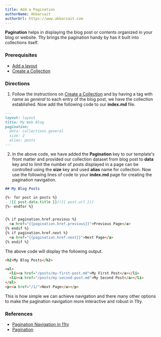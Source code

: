 ```yaml
---
title: Add a Pagination  
authorName: Akbarsait
authorUrl: https://www.akbarsait.com
---
```


**Pagination** helps in displaying the blog post or contents organized in your blog or website. 11ty brings the pagination handy by has it built into collections itself. 

### Prerequisites

- [Add a layout](../add-a-layout/)
- [Create a Collection](../create-a-collection)

### Directions

1. Follow the instructions on [Create a Collection](../create-a-collection) and by having a tag with name as *general* to each entry of the blog post, we have the collection established. Now add the following code to our **index.md** file. 


```md
---
layout: layout
title: My Web Blog
pagination:
  data: collections.general
  size: 2
  alias: posts
---
```

2. In the above code, we have added the **Pagination** key to our template's front matter and provided our collection dataset from blog post to **data** key and to limit the number of posts displayed in a page can be controlled using the **size** key and used **alias** name for collection. Now use the following lines of code to your **index.md** page for creating the pagination navigation. 

```md
## My Blog Posts

{%- for post in posts %}
- [{{ post.data.title }}]({{ post.url }})
{%- endfor %}


{% if pagination.href.previous %}
  <a href="{{pagination.href.previous}}">Previous Page</a>
{% endif %}
{% if pagination.href.next %}
  <a href="{{pagination.href.next}}">Next Page</a>
{% endif %}
```
The above code will display the following output. 
```html
<h2>My Blog Posts</h2>

<ul>
  <li><a href="/posts/my-first-post.md">My First Post</a></li>
  <li><a href="/posts/my-second-post.md">My Second Post</a></li>
</ul>
<p><a href="/1/">Next Page</a></p>
```
This is how simple we can achieve navigation and there many other options to make the pagination navigation more interactive and robust in 11ty.

### References

- [Pagination Navigation in 11ty](https://www.11ty.dev/docs/pagination/nav/)
- [Pagination](https://www.11ty.dev/docs/pagination/)